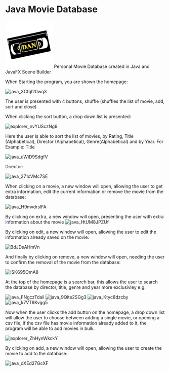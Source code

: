 # Java Movie Database
<img src = "Dan's%20Project%20V11/VHS%20Logo.png" width="150">
Personal Movie Database created in Java and JavaFX Scene Builder

When Starting the program, you are shown the homepage:

![java_XCfql20wq3](https://user-images.githubusercontent.com/44404494/99547723-c705e500-29af-11eb-9cdd-f7c2bcfef723.png)

The user is presented with 4 buttons, shuffle (shuffles the list of movie, add, sort and close)

When clicking the sort button, a drop down list is presented:

![explorer_nvYUSczNg9](https://user-images.githubusercontent.com/44404494/99548183-44c9f080-29b0-11eb-8458-41e70342ebc7.png)

Here the user is able to sort the list of movies, by Rating, Title (Alphabetical), Director (Alphabetical), Genre(Alphabetical) and by Year. For Example:
Title

![java_uWiD9SdgfV](https://user-images.githubusercontent.com/44404494/99548527-a722f100-29b0-11eb-8cce-30a3af2b3b72.png)

Director:

![java_271cVMc7SE](https://user-images.githubusercontent.com/44404494/99548559-ae49ff00-29b0-11eb-8b31-138d80403115.png)

When clicking on a movie, a new window will open, allowing the user to get extra information, edit the current information or remove the movie from the database:

![java_H9mvdrslFA](https://user-images.githubusercontent.com/44404494/99549013-24e6fc80-29b1-11eb-9e40-c988508e30ec.png)

By clicking on extra, a new window will open, presenting the user with extra information about the movie
![java_HtUM8JPZUf](https://user-images.githubusercontent.com/44404494/99549066-329c8200-29b1-11eb-8d37-4fc680640202.png)

By clicking on edit, a new window will open, allowing the user to edit the information already saved on the movie:

![BdJDsAHmVn](https://user-images.githubusercontent.com/44404494/99549421-873ffd00-29b1-11eb-8f7a-8b34040c5e5c.png)

And finally by clicking on remove, a new window will open, needing the user to confirm the removal of the movie from the database:

![lSK695OmA8](https://user-images.githubusercontent.com/44404494/99549472-93c45580-29b1-11eb-8ea3-60f730ecdd5f.png)

At the top of the homepage is a search bar, this allows the user to search the database by director, title, genre and year more exclusivley e.g:

![java_FNgczTdaiI](https://user-images.githubusercontent.com/44404494/99549808-f74e8300-29b1-11eb-927f-8e7960b67456.png)
![java_9Qite2SGg3](https://user-images.githubusercontent.com/44404494/99549821-fae20a00-29b1-11eb-8cb1-33af0b6932cf.png)
![java_Ktyc8dzcby](https://user-images.githubusercontent.com/44404494/99549839-ff0e2780-29b1-11eb-923e-6f265b04c327.png)
![java_k7VT6Kvgg5](https://user-images.githubusercontent.com/44404494/99549853-00d7eb00-29b2-11eb-8624-e59491ba8449.png)

Now when the user clicks the add button on the homepage, a drop down list will allow the user to choose between adding a single movie, or opening a csv file, if the csv file has movie information already added to it, the program will be able to add movies in bulk. 

![explorer_ZhHynWkckY](https://user-images.githubusercontent.com/44404494/99550356-91163000-29b2-11eb-8884-6f55e8a975bc.png)

By clicking on add, a new window will open, allowing the user to create the movie to add to the database:

![java_oXEd27GcXF](https://user-images.githubusercontent.com/44404494/99550450-a55a2d00-29b2-11eb-9ba8-592ff3030632.png)
